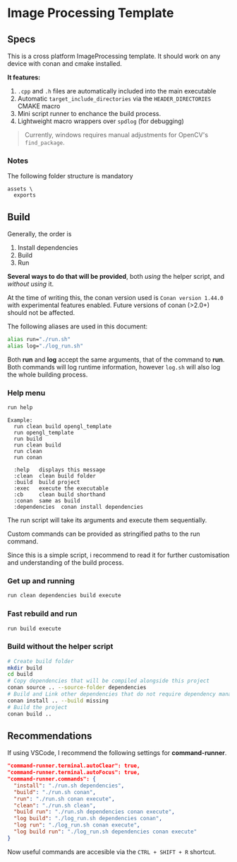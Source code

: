 # Image Processing Template

## Specs

This is a cross platform ImageProcessing template. It should work on any device with conan and cmake installed.

**It features:**

1. `.cpp` and `.h` files are automatically included into the main executable
2. Automatic `target_include_directories` via the `HEADER_DIRECTORIES` CMAKE macro
3. Mini script runner to enchance the build process.
4. Lightweight macro wrappers over `spdlog` (for debugging)

> Currently, windows requires manual adjustments for OpenCV's `find_package`.

### Notes

The following folder structure is mandatory

```text
assets \
  exports
```

## Build

Generally, the order is

1. Install dependencies
2. Build
3. Run

**Several ways to do that will be provided**, both *using* the helper script, and *without using* it.

At the time of writing this, the conan version used is `Conan version 1.44.0` with experimental features enabled. Future versions of conan (>2.0+) should not be affected.

The following aliases are used in this document:

```bash
alias run="./run.sh"
alias log="./log_run.sh"
```

Both **run** and **log** accept the same arguments, that of the command to **run**. Both commands will log runtime information, however `log.sh` will also log the whole building process.

<div class="page" />

### Help menu

```bash
run help
```

```text
Example:
  run clean build opengl_template
  run opengl_template
  run build
  run clean build
  run clean
  run conan

  :help   displays this message
  :clean  clean build folder
  :build  build project
  :exec   execute the executable
  :cb     clean build shorthand
  :conan  same as build
  :dependencies  conan install dependencies
```

The run script will take its arguments and execute them sequentially.

Custom commands can be provided as stringified paths to the run command.

Since this is a simple script, i recommend to read it for further customisation and understanding of the build process.

### Get up and running

```bash
run clean dependencies build execute
```

### Fast rebuild and run

```bash
run build execute
```

<div class="page" />

### Build without the helper script

```bash
# Create build folder
mkdir build 
cd build
# Copy dependencies that will be compiled alongside this project
conan source .. --source-folder dependencies
# Build and Link other dependencies that do not require dependency management
conan install .. --build missing
# Build the project
conan build ..
```

## Recommendations

If using VSCode, I recommend the following settings for **command-runner**.

```json
"command-runner.terminal.autoClear": true,
"command-runner.terminal.autoFocus": true,
"command-runner.commands": {
  "install": "./run.sh dependencies",
  "build": "./run.sh conan",
  "run": "./run.sh conan execute",
  "clean": "./run.sh clean",
  "build run": "./run.sh dependencies conan execute",
  "log build": "./log_run.sh dependencies conan",
  "log run": "./log_run.sh conan execute",
  "log build run": "./log_run.sh dependencies conan execute"
}
```

Now useful commands are accesible via the `CTRL + SHIFT + R` shortcut.
